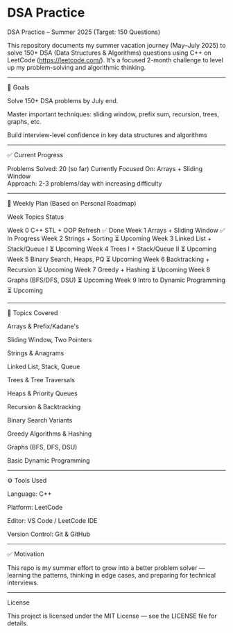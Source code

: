 # DSA Practice

DSA Practice – Summer 2025 (Target: 150 Questions)

This repository documents my summer vacation journey (May–July 2025) to solve 150+ DSA (Data Structures & Algorithms) questions using C++ on LeetCode (https://leetcode.com/).
It's a focused 2-month challenge to level up my problem-solving and algorithmic thinking.


---

🎯 Goals

Solve 150+ DSA problems by July end.

Master important techniques: sliding window, prefix sum, recursion, trees, graphs, etc.

Build interview-level confidence in key data structures and algorithms



---

✅ Current Progress

Problems Solved: 20 (so far)
Currently Focused On: Arrays + Sliding Window  
Approach: 2-3 problems/day with increasing difficulty


---

🧭 Weekly Plan (Based on Personal Roadmap)

Week	     Topics	                       Status

Week 0 	C++ STL + OOP Refresh	         ✅ Done
Week 1  Arrays + Sliding Window	       ✅ In Progress
Week 2  Strings + Sorting	             ⏳ Upcoming
Week 3 Linked List + Stack/Queue I	   ⏳ Upcoming
Week 4 Trees I + Stack/Queue II	       ⏳ Upcoming
Week 5 Binary Search, Heaps, PQ	       ⏳ Upcoming
Week 6 Backtracking + Recursion	       ⏳ Upcoming
Week 7 Greedy + Hashing	               ⏳ Upcoming
Week 8 Graphs (BFS/DFS, DSU)	         ⏳ Upcoming
Week 9 Intro to Dynamic Programming	   ⏳ Upcoming



---

🧠 Topics Covered

Arrays & Prefix/Kadane's

Sliding Window, Two Pointers

Strings & Anagrams

Linked List, Stack, Queue

Trees & Tree Traversals

Heaps & Priority Queues

Recursion & Backtracking

Binary Search Variants

Greedy Algorithms & Hashing

Graphs (BFS, DFS, DSU)

Basic Dynamic Programming



---


⚙ Tools Used

Language: C++

Platform: LeetCode

Editor: VS Code / LeetCode IDE

Version Control: Git & GitHub



---

✅ Motivation

This repo is my summer effort to grow into a better problem solver — learning the patterns, thinking in edge cases, and preparing for technical interviews.


---

License

This project is licensed under the MIT License — see the LICENSE file for details.

